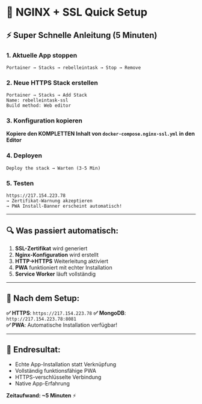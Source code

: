 # 🚀 NGINX + SSL Quick Setup

## ⚡ Super Schnelle Anleitung (5 Minuten)

### 1. Aktuelle App stoppen
```
Portainer → Stacks → rebelleintask → Stop → Remove
```

### 2. Neue HTTPS Stack erstellen
```
Portainer → Stacks → Add Stack
Name: rebelleintask-ssl
Build method: Web editor
```

### 3. Konfiguration kopieren
**Kopiere den KOMPLETTEN Inhalt von `docker-compose.nginx-ssl.yml` in den Editor**

### 4. Deployen
```
Deploy the stack → Warten (3-5 Min)
```

### 5. Testen
```
https://217.154.223.78
→ Zertifikat-Warnung akzeptieren
→ PWA Install-Banner erscheint automatisch!
```

---

## 🔍 Was passiert automatisch:

1. **SSL-Zertifikat** wird generiert
2. **Nginx-Konfiguration** wird erstellt  
3. **HTTP→HTTPS** Weiterleitung aktiviert
4. **PWA** funktioniert mit echter Installation
5. **Service Worker** läuft vollständig

---

## 📱 Nach dem Setup:

**✅ HTTPS**: `https://217.154.223.78`
**✅ MongoDB**: `http://217.154.223.78:8081`  
**✅ PWA**: Automatische Installation verfügbar!

---

## 🎯 Endresultat:

- Echte App-Installation statt Verknüpfung
- Vollständig funktionsfähige PWA
- HTTPS-verschlüsselte Verbindung
- Native App-Erfahrung

**Zeitaufwand: ~5 Minuten** ⚡
